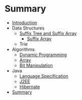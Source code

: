# Summary

* [Introduction](README.md)
* Data Structures
   * [Suffix Tree and Suffix Array](suffix_tree_and_suffix_array.md)
       * [Suffix Array](suffix_array.md)
   * Trie
* Algorithms
   * [Dynamic Programming](dynamic_programming.md)
   * [Array](array.md)
   * [Bit Manipulation](bit_manipulation.md)
* Java
   * [Language Specification](java_language_specification.md)
   * [J2EE](j2ee.md)
   * [Hibernate](hibernate.md)
* [Summary](SUMMARY.md)

